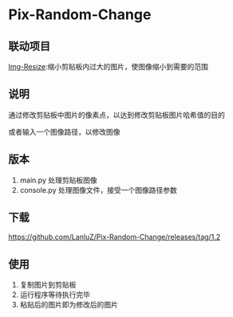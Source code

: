 # Pix-Random-Change

## 联动项目

[Img-Resize](https://github.com/LanluZ/Img-Resize):缩小剪贴板内过大的图片，使图像缩小到需要的范围

## 说明

通过修改剪贴板中图片的像素点，以达到修改剪贴板图片哈希值的目的

或者输入一个图像路径，以修改图像

## 版本

1. main.py 处理剪贴板图像
2. console.py 处理图像文件，接受一个图像路径参数

## 下载

https://github.com/LanluZ/Pix-Random-Change/releases/tag/1.2

## 使用

1. 复制图片到剪贴板
2. 运行程序等待执行完毕
3. 粘贴后的图片即为修改后的图片